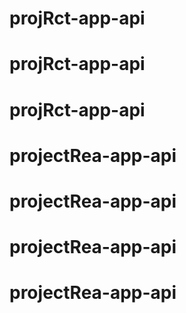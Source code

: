 # projRct-app-api
# projRct-app-api
# projRct-app-api
# projectRea-app-api
# projectRea-app-api
# projectRea-app-api
# projectRea-app-api
